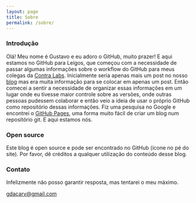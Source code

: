 ```yaml
---
layout: page
title: Sobre
permalink: /sobre/
---
```


### Introdução

Olá! Meu nome é Gustavo e eu adoro o GitHub, muito prazer! E aqui estamos no GitHub para Leigos, que começou com a necessidade de passar algumas informações sobre o workflow do GitHub para meus colegas da [Contra Labs](http://www.contralabs.com). Inicialmente seria apenas mais um post no nosso [blog](http://www.contralabs.com/pt/blog) mas era muita informação para se colocar em apenas um post. Então comecei a sentir a necessidade de organizar essas informações em um lugar onde eu tivesse maior controle sobre as versões, onde outras pessoas pudessem colaborar e então veio a ideia de usar o próprio GitHub como repositório dessas informações. Fiz uma pesquisa no Google e encontrei o [GitHub Pages](https://pages.github.com/), uma forma muito fácil de criar um blog num repositório git. E aqui estamos nós.

### Open source

Este blog é open source e pode ser encontrado no GitHub (ícone no pé do site). Por favor, dê créditos a qualquer utilização do conteúdo desse blog.

### Contato

Infelizmente não posso garantir resposta, mas tentarei o meu máximo. 

[gdacarv@gmail.com](mailto:gdacarv@gmail.com)